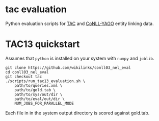 tac evaluation
==============

Python evaluation scripts for [TAC](http://www.nist.gov/tac/) and [CoNLL-YAGO](http://www.mpi-inf.mpg.de/departments/databases-and-information-systems/research/yago-naga/aida/downloads/) entity linking data.

TAC13 quickstart
================

Assumes that `python` is installed on your system with `numpy` and `joblib`.

```Shell
git clone https://github.com/wikilinks/conll03_nel_eval
cd conll03_nel_eval
git checkout tac
./scripts/run_tac13_evaluation.sh \
    path/to/queries.xml \
    path/to/gold.tab \
    path/to/sys/out/dir \
    path/to/eval/out/dir \
    NUM_JOBS_FOR_PARALLEL_MODE
```

Each file in in the system output directory is scored against gold.tab.
